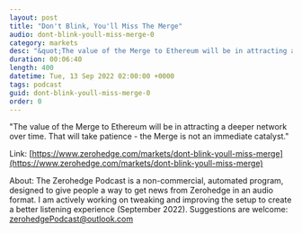 ```yaml
---
layout: post
title: "Don't Blink, You'll Miss The Merge"
audio: dont-blink-youll-miss-merge-0
category: markets
desc: "&quot;The value of the Merge to Ethereum will be in attracting a deeper network over time. That will take patience - the Merge is not an immediate catalyst.&quot;"
duration: 00:06:40
length: 400
datetime: Tue, 13 Sep 2022 02:00:00 +0000
tags: podcast
guid: dont-blink-youll-miss-merge-0
order: 0
---
```

&quot;The value of the Merge to Ethereum will be in attracting a deeper network over time. That will take patience - the Merge is not an immediate catalyst.&quot;

Link: [https://www.zerohedge.com/markets/dont-blink-youll-miss-merge](https://www.zerohedge.com/markets/dont-blink-youll-miss-merge)

About: The Zerohedge Podcast is a non-commercial, automated program, designed to give people a way to get news from Zerohedge in an audio format.  I am actively working on tweaking and improving the setup to create a better listening experience (September 2022).  Suggestions are welcome: [zerohedgePodcast@outlook.com](mailto:zerohedgePodcast@outlook.com)